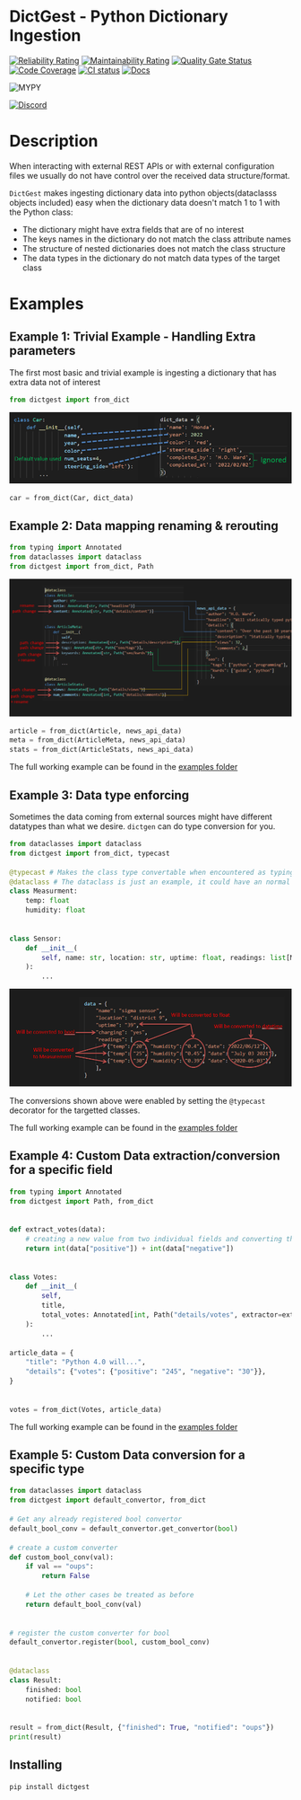 # DictGest - Python Dictionary Ingestion

[![Reliability Rating](https://sonarcloud.io/api/project_badges/measure?project=bmsan_DictGest&metric=reliability_rating)](https://sonarcloud.io/summary/new_code?id=bmsan_DictGest)
[![Maintainability Rating](https://sonarcloud.io/api/project_badges/measure?project=bmsan_DictGest&metric=sqale_rating)](https://sonarcloud.io/summary/new_code?id=bmsan_DictGest)
[![Quality Gate Status](https://sonarcloud.io/api/project_badges/measure?project=bmsan_DictGest&metric=alert_status)](https://sonarcloud.io/summary/new_code?id=bmsan_DictGest)
[![Code Coverage](https://codecov.io/gh/bmsan/dictgest/branch/main/graph/badge.svg?token=WHTIAW8C85)](https://codecov.io/gh/bmsan/dictgest)
[![CI status](https://github.com/bmsan/dictgest/workflows/CI/badge.svg)](https://github.com/bmsan/dictgest/actions?queryworkflow%3ACI+event%3Apush+branch%3Amain)
[![Docs](https://readthedocs.org/projects/dictgest/badge/?version=latest)](https://readthedocs.org/projects/dictgest)

![MYPY](https://img.shields.io/badge/mypy-type%20checked-green)

[![Discord](https://img.shields.io/discord/981859018836426752?label=Discord%20chat&style=flat)](https://discord.gg/yBb99rxBUZ)

# Description

When interacting with external REST APIs or with external configuration files we usually do not have control 
over the received data structure/format.

`DictGest` makes ingesting dictionary data into python objects(dataclasss objects included) easy when the dictionary data doesn't match 1 to 1 with the Python class:
  - The dictionary might have extra fields that are of no interest
  - The keys names in the dictionary do not match the class attribute names
  - The structure of nested dictionaries does not match the class structure
  - The data types in the dictionary do not match data types of the target class

# Examples

## Example 1: Trivial Example - Handling Extra parameters
The first most basic and trivial example is ingesting a dictionary that has extra data not of interest

```python
from dictgest import from_dict
```

![](https://github.com/bmsan/DictGest/blob/main/docs/source/ex1.png?raw=true)

```python
car = from_dict(Car, dict_data)
```

## Example 2: Data mapping renaming & rerouting

```python
from typing import Annotated
from dataclasses import dataclass
from dictgest import from_dict, Path
```


![](https://github.com/bmsan/DictGest/blob/main/docs/source/ex2.png?raw=true)

```python
article = from_dict(Article, news_api_data)
meta = from_dict(ArticleMeta, news_api_data)
stats = from_dict(ArticleStats, news_api_data)
```

The full working example can be found in the [examples folder](https://github.com/bmsan/DictGest/blob/main/examples/news_example.py)


## Example 3: Data type enforcing

Sometimes the data coming from external sources might have different datatypes than what we desire. `dictgen` can do type conversion for you.



```py
from dataclasses import dataclass
from dictgest import from_dict, typecast 

@typecast # Makes the class type convertable when encountered as typing hint
@dataclass # The dataclass is just an example, it could have an normal class
class Measurment:
    temp: float
    humidity: float


class Sensor:
    def __init__(
        self, name: str, location: str, uptime: float, readings: list[Measurment]
    ):
        ...
```

![](https://github.com/bmsan/DictGest/blob/main/docs/source/ex3.png?raw=true)

The conversions shown above were enabled by setting the `@typecast` decorator for the targetted classes.

The full working example can be found in the [examples folder](https://github.com/bmsan/DictGest/blob/main/examples/typeconvert_example.py)



## Example 4: Custom Data extraction/conversion for a specific field

```py
from typing import Annotated
from dictgest import Path, from_dict


def extract_votes(data):
    # creating a new value from two individual fields and converting them
    return int(data["positive"]) + int(data["negative"])


class Votes:
    def __init__(
        self,
        title,
        total_votes: Annotated[int, Path("details/votes", extractor=extract_votes)],
    ):
        ...

article_data = {
    "title": "Python 4.0 will...",
    "details": {"votes": {"positive": "245", "negative": "30"}},
}


votes = from_dict(Votes, article_data)

```

The full working example can be found in the [examples folder](https://github.com/bmsan/DictGest/blob/main/examples/extract_example.py)



## Example 5: Custom Data conversion for a specific type

```py
from dataclasses import dataclass
from dictgest import default_convertor, from_dict

# Get any already registered bool convertor
default_bool_conv = default_convertor.get_convertor(bool)

# create a custom converter
def custom_bool_conv(val):
    if val == "oups":
        return False

    # Let the other cases be treated as before
    return default_bool_conv(val)


# register the custom converter for bool
default_convertor.register(bool, custom_bool_conv)


@dataclass
class Result:
    finished: bool
    notified: bool


result = from_dict(Result, {"finished": True, "notified": "oups"})
print(result)

```

## Installing 

```
pip install dictgest
```